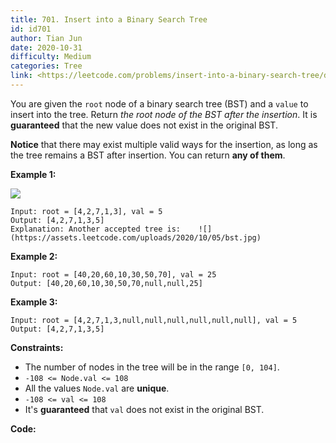 ```yaml
---
title: 701. Insert into a Binary Search Tree
id: id701
author: Tian Jun
date: 2020-10-31
difficulty: Medium
categories: Tree
link: <https://leetcode.com/problems/insert-into-a-binary-search-tree/description/>
---
```


You are given the `root` node of a binary search tree (BST) and a `value` to
insert into the tree. Return _the root node of the BST after the insertion_.
It is **guaranteed** that the new value does not exist in the original BST.

**Notice**  that there may exist multiple valid ways for the insertion, as
long as the tree remains a BST after insertion. You can return **any of
them**.



**Example 1:**

![](https://assets.leetcode.com/uploads/2020/10/05/insertbst.jpg)
            
	Input: root = [4,2,7,1,3], val = 5    
	Output: [4,2,7,1,3,5]    
	Explanation: Another accepted tree is:    ![](https://assets.leetcode.com/uploads/2020/10/05/bst.jpg)    

**Example 2:**
            
	Input: root = [40,20,60,10,30,50,70], val = 25    
	Output: [40,20,60,10,30,50,70,null,null,25]    

**Example 3:**
            
	Input: root = [4,2,7,1,3,null,null,null,null,null,null], val = 5    
	Output: [4,2,7,1,3,5]    



**Constraints:**

  * The number of nodes in the tree will be in the range `[0, 104]`.
  * `-108 <= Node.val <= 108`
  * All the values `Node.val` are **unique**.
  * `-108 <= val <= 108`
  * It's **guaranteed** that `val` does not exist in the original BST.


**Code:**
